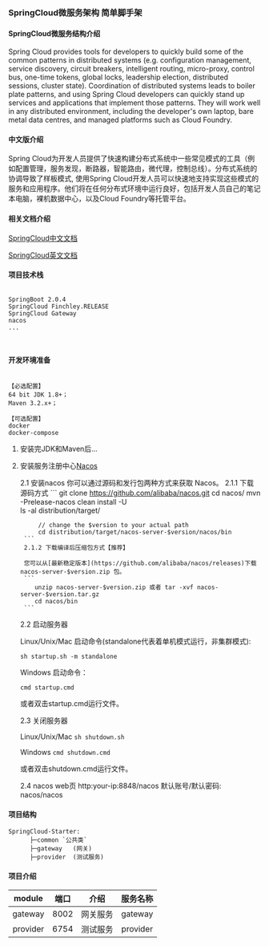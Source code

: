 ### SpringCloud微服务架构 简单脚手架

#### SpringCloud微服务结构介绍

	 
Spring Cloud provides tools for developers to quickly build some of the common patterns in distributed systems (e.g. configuration management, service discovery, circuit breakers, intelligent routing, micro-proxy, control bus, one-time tokens, global locks, leadership election, distributed sessions, cluster state). Coordination of distributed systems leads to boiler plate patterns, and using Spring Cloud developers can quickly stand up services and applications that implement those patterns. They will work well in any distributed environment, including the developer's own laptop, bare metal data centres, and managed platforms such as Cloud Foundry.
	
	
#### 中文版介绍

Spring Cloud为开发人员提供了快速构建分布式系统中一些常见模式的工具（例如配置管理，服务发现，断路器，智能路由，微代理，控制总线）。分布式系统的协调导致了样板模式, 使用Spring Cloud开发人员可以快速地支持实现这些模式的服务和应用程序。他们将在任何分布式环境中运行良好，包括开发人员自己的笔记本电脑，裸机数据中心，以及Cloud Foundry等托管平台。

#### 相关文档介绍

[SpringCloud中文文档](https://springcloud.cc/spring-cloud-dalston.html)

[SpringCloud英文文档](https://projects.spring.io/spring-cloud/)


#### 项目技术栈

```

SpringBoot 2.0.4
SpringCloud Finchley.RELEASE
SpringCloud Gateway
nacos 
...



```


#### 开发环境准备

```

【必选配置】
64 bit JDK 1.8+；
Maven 3.2.x+；

【可选配置】
docker
docker-compose

```

1. 安装完JDK和Maven后...
2. 安装服务注册中心[Nacos](https://nacos.io/zh-cn/docs)

    2.1 安装nacos
    你可以通过源码和发行包两种方式来获取 Nacos。
        2.1.1 下载源码方式
        ```
            git clone https://github.com/alibaba/nacos.git
            cd nacos/
            mvn -Prelease-nacos clean install -U  
            ls -al distribution/target/
            
            // change the $version to your actual path
            cd distribution/target/nacos-server-$version/nacos/bin
        ```
        2.1.2 下载编译后压缩包方式【推荐】
        
        您可以从[最新稳定版本](https://github.com/alibaba/nacos/releases)下载 nacos-server-$version.zip 包。
        ```
           unzip nacos-server-$version.zip 或者 tar -xvf nacos-server-$version.tar.gz
           cd nacos/bin      
        ```
        
    2.2 启动服务器
    
    Linux/Unix/Mac
    启动命令(standalone代表着单机模式运行，非集群模式):
    
    ```sh startup.sh -m standalone```
    
    Windows
    启动命令：
    
    ```cmd startup.cmd```
    
    或者双击startup.cmd运行文件。  
    
    2.3 关闭服务器
    
    Linux/Unix/Mac
    ```sh shutdown.sh```
    
    Windows
    ```cmd shutdown.cmd```
    
    或者双击shutdown.cmd运行文件。  
    
    2.4 nacos web页
    http:your-ip:8848/nacos
    默认账号/默认密码: nacos/nacos
   

#### 项目结构


    SpringCloud-Starter:
          ├─common `公共类`
          ├─gateway   (网关)   
          ├─provider  (测试服务)            
              
  

#### 项目介绍

module | 端口 | 介绍 | 服务名称 
:-: | :-: | :-: | :-: 
gateway | 8002 | 网关服务 | gateway |
provider | 6754| 测试服务 | provider | 


	
	
